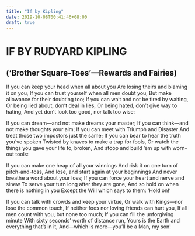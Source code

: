 ```yaml
---
title: "If by Kipling"
date: 2019-10-08T00:41:46+08:00
draft: true
---
```

# IF BY RUDYARD KIPLING
## (‘Brother Square-Toes’—Rewards and Fairies)

If you can keep your head when all about you
    Are losing theirs and blaming it on you,
If you can trust yourself when all men doubt you,
    But make allowance for their doubting too;
If you can wait and not be tired by waiting,
    Or being lied about, don’t deal in lies,
Or being hated, don’t give way to hating,
    And yet don’t look too good, nor talk too wise:

If you can dream—and not make dreams your master;
    If you can think—and not make thoughts your aim;
If you can meet with Triumph and Disaster
    And treat those two impostors just the same;
If you can bear to hear the truth you’ve spoken
    Twisted by knaves to make a trap for fools,
Or watch the things you gave your life to, broken,
    And stoop and build ’em up with worn-out tools:

If you can make one heap of all your winnings
    And risk it on one turn of pitch-and-toss,
And lose, and start again at your beginnings
    And never breathe a word about your loss;
If you can force your heart and nerve and sinew
    To serve your turn long after they are gone,
And so hold on when there is nothing in you
    Except the Will which says to them: ‘Hold on!’

If you can talk with crowds and keep your virtue,
    Or walk with Kings—nor lose the common touch,
If neither foes nor loving friends can hurt you,
    If all men count with you, but none too much;
If you can fill the unforgiving minute
    With sixty seconds’ worth of distance run,
Yours is the Earth and everything that’s in it,
    And—which is more—you’ll be a Man, my son!

